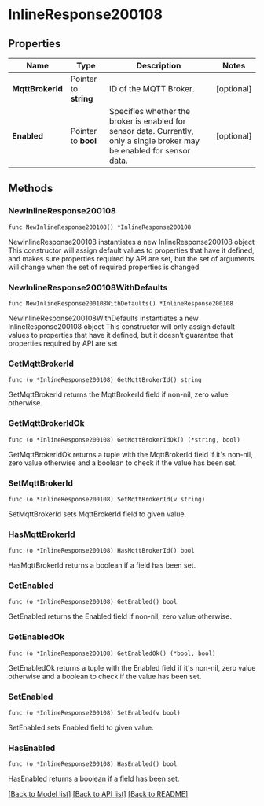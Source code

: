 # InlineResponse200108

## Properties

Name | Type | Description | Notes
------------ | ------------- | ------------- | -------------
**MqttBrokerId** | Pointer to **string** | ID of the MQTT Broker. | [optional] 
**Enabled** | Pointer to **bool** | Specifies whether the broker is enabled for sensor data. Currently, only a single broker may be enabled for sensor data. | [optional] 

## Methods

### NewInlineResponse200108

`func NewInlineResponse200108() *InlineResponse200108`

NewInlineResponse200108 instantiates a new InlineResponse200108 object
This constructor will assign default values to properties that have it defined,
and makes sure properties required by API are set, but the set of arguments
will change when the set of required properties is changed

### NewInlineResponse200108WithDefaults

`func NewInlineResponse200108WithDefaults() *InlineResponse200108`

NewInlineResponse200108WithDefaults instantiates a new InlineResponse200108 object
This constructor will only assign default values to properties that have it defined,
but it doesn't guarantee that properties required by API are set

### GetMqttBrokerId

`func (o *InlineResponse200108) GetMqttBrokerId() string`

GetMqttBrokerId returns the MqttBrokerId field if non-nil, zero value otherwise.

### GetMqttBrokerIdOk

`func (o *InlineResponse200108) GetMqttBrokerIdOk() (*string, bool)`

GetMqttBrokerIdOk returns a tuple with the MqttBrokerId field if it's non-nil, zero value otherwise
and a boolean to check if the value has been set.

### SetMqttBrokerId

`func (o *InlineResponse200108) SetMqttBrokerId(v string)`

SetMqttBrokerId sets MqttBrokerId field to given value.

### HasMqttBrokerId

`func (o *InlineResponse200108) HasMqttBrokerId() bool`

HasMqttBrokerId returns a boolean if a field has been set.

### GetEnabled

`func (o *InlineResponse200108) GetEnabled() bool`

GetEnabled returns the Enabled field if non-nil, zero value otherwise.

### GetEnabledOk

`func (o *InlineResponse200108) GetEnabledOk() (*bool, bool)`

GetEnabledOk returns a tuple with the Enabled field if it's non-nil, zero value otherwise
and a boolean to check if the value has been set.

### SetEnabled

`func (o *InlineResponse200108) SetEnabled(v bool)`

SetEnabled sets Enabled field to given value.

### HasEnabled

`func (o *InlineResponse200108) HasEnabled() bool`

HasEnabled returns a boolean if a field has been set.


[[Back to Model list]](../README.md#documentation-for-models) [[Back to API list]](../README.md#documentation-for-api-endpoints) [[Back to README]](../README.md)


